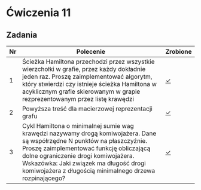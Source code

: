 # Ćwiczenia 11

## Zadania

| Nr| Polecenie |Zrobione |
|--|--|--|
|1 | Ścieżka Hamiltona przechodzi przez wszystkie wierzchołki w grafie, przez każdy dokładnie jeden raz. Proszę zaimplementować algorytm, który stwierdzi czy istnieje ścieżka Hamiltona w acyklicznym grafie skierowanym w grapie rezprezentowanym przez listę krawędzi|[✓](../lab11/01.cpp "zad 1")|
|2 | Powyższa treść dla macierzowej reprezentacji grafu|[✓](../lab11/02.cpp "zad 2")|
|3 |  Cykl Hamiltona o minimalnej sumie wag krawędzi nazywamy drogą komiwojażera. Dane są współrzędne N punktów na płaszczyźnie. Proszę zaimplementować funkcję obliczającą dolne ograniczenie drogi komiwojażera. Wskazówka: Jaki związek ma długość drogi komiwojażera z długością minimalnego drzewa rozpinającego?|[✓](../lab11/03.cpp "zad 3")|